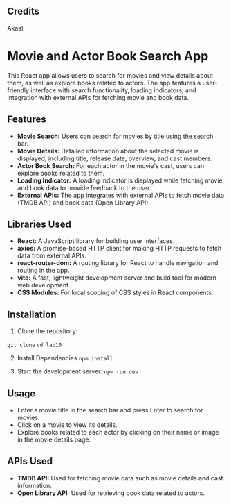 ## Credits
Akaal

# Movie and Actor Book Search App

This React app allows users to search for movies and view details about them, as well as explore books related to actors. The app features a user-friendly interface with search functionality, loading indicators, and integration with external APIs for fetching movie and book data.

## Features

- **Movie Search:** Users can search for movies by title using the search bar.
- **Movie Details:** Detailed information about the selected movie is displayed, including title, release date, overview, and cast members.
- **Actor Book Search:** For each actor in the movie's cast, users can explore books related to them.
- **Loading Indicator:** A loading indicator is displayed while fetching movie and book data to provide feedback to the user.
- **External APIs:** The app integrates with external APIs to fetch movie data (TMDB API) and book data (Open Library API).

## Libraries Used

- **React:** A JavaScript library for building user interfaces.
- **axios:** A promise-based HTTP client for making HTTP requests to fetch data from external APIs.
- **react-router-dom:** A routing library for React to handle navigation and routing in the app.
- **vite:** A fast, lightweight development server and build tool for modern web development.
- **CSS Modules:** For local scoping of CSS styles in React components.

## Installation

1. Clone the repository:


`git clone`
`cd lab10`

2. Install Dependencies
`npm install`

3. Start the development server:
`npm run dev`

## Usage

- Enter a movie title in the search bar and press Enter to search for movies.
- Click on a movie to view its details.
- Explore books related to each actor by clicking on their name or image in the movie details page.

## APIs Used

- **TMDB API:** Used for fetching movie data such as movie details and cast information.
- **Open Library API:** Used for retrieving book data related to actors.
